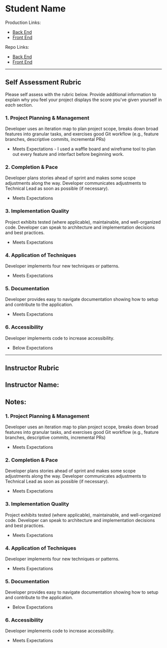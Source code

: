# Student Name

Production Links:
* [Back End](https://solar-carbon-tracker-api.herokuapp.com/)
* [Front End](https://solar-carbon-tracker.herokuapp.com/)

Repo Links:
* [Back End](https://github.com/abarnes26/solar_tracker_back)
* [Front End](https://github.com/abarnes26/solar_tracker_front)

-----------

## Self Assessment Rubric

Please self assess with the rubric below. Provide additional information to explain why you feel your project displays the score you've given yourself in _each_ section.

### 1. Project Planning & Management

Developer uses an iteration map to plan project scope, breaks down broad features into granular tasks, and exercises good Git workflow (e.g., feature branches, descriptive commits, incremental PRs)

- Meets Expectations - I used a waffle board and wireframe tool to plan out every feature and interfact before beginning work.

### 2. Completion & Pace

Developer plans stories ahead of sprint and makes some scope adjustments along the way. Developer communicates adjustments to Technical Lead as soon as possible (if necessary).

- Meets Expectations

### 3. Implementation Quality

Project exhibits tested (where applicable), maintainable, and well-organized code. Developer can speak to architecture and implementation decisions and best practices.

- Meets Expectations

### 4. Application of Techniques

Developer implements four new techniques or patterns.

- Meets Expectations

### 5. Documentation

Developer provides easy to navigate documentation showing how to setup and contribute to the application.

- Meets Expectations

### 6. Accessibility

Developer implements code to increase accessibility.

- Below Expectations

-----------

## Instructor Rubric

## Instructor Name:

## Notes:

### 1. Project Planning & Management

Developer uses an iteration map to plan project scope, breaks down broad features into granular tasks, and exercises good Git workflow (e.g., feature branches, descriptive commits, incremental PRs)

- Meets Expectations

### 2. Completion & Pace

Developer plans stories ahead of sprint and makes some scope adjustments along the way. Developer communicates adjustments to Technical Lead as soon as possible (if necessary).

- Meets Expectations

### 3. Implementation Quality

Project exhibits tested (where applicable), maintainable, and well-organized code. Developer can speak to architecture and implementation decisions and best practices.

- Meets Expectations

### 4. Application of Techniques

Developer implements four new techniques or patterns.

- Meets Expectations

### 5. Documentation

Developer provides easy to navigate documentation showing how to setup and contribute to the application.

- Below Expectations

### 6. Accessibility

Developer implements code to increase accessibility.

- Meets Expectations
